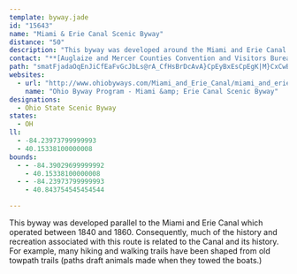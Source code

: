 ```yaml
---
template: byway.jade
id: "15643"
name: "Miami & Erie Canal Scenic Byway"
distance: "50"
description: "This byway was developed around the Miami and Erie Canal which operated between 1840 and 1860. Consequently, much of the history and recreation associated with this route is related to the Canal and its history."
contact: "**[Auglaize and Mercer Counties Convention and Visitors Bureau](www.seemore.org)**  \n 800-860-4726  \n\n"
path: "smatFjadaOqEnJiCfEaFvGcJbLs@rA_CfHsBrDcAvA}CpEyBxEsCpEgK|M}CxCwBfAcUxFyC|@sAl@es@p_@_`@|ScInHmEdFgHnKgXlg@}C`FaEfF{P`VkInKcl@bs@qBrCiC~EeNvUeIhOwH`P_CnDmIpKuGdH{J~I{PtNka@j\\kFjFmDrD{RxXsRbRuLtI{XlTeDzBeP`JiBf@{Fh@iBFiEMaFLib@jDoD`AgCxAsBjBcBzBig@v_AgWja@mUl\\kAxBmTjf@aEbGyElE_An@gc@vT}KtEmB^mAH{CC}@MaOeD}WgFmAYcDqAmDgBgDsB_DyAsAA_RXsh@L}Cd@y@Z_Ah@kHlF}Ar@iAXeCX_Md@uIFiV_@cCMiF_AyBMyNRkI~@{QnCaGrAg\\jJmCf@aEDoFZgTpCcDPgm@RoIgFsEsBiDkAkFw@yCMuCDsADmBVsEbAka@jPaFhA}CXc}@Pum@Y_d@DeoASc_ADqGZ_SrCeN|A{DLmMLyuAhKk\\jB}DKmDa@_tAcSiIe@ye@@u`Fv@im@VqKI}UJg\\E}FDeHl@yGjAgCr@qG~BaLzFwcAlj@}FjD}UdM}BwIcBgC_@kAwF}S}ElCeA^wED{HQk\\iMaGkC{B{AcCoB}DuDixAatBiAsA_BsAeIeFyE}BgEeAcCKgw@Fqr@\\mYQmhALwEEyCUwEsAmCqAcAu@ke@qe@gEuDsCwBmD{BcIsDaHsBaHiAcUoAsNkAeD?{Db@yDrAeClAyr@v^qFtBoBj@sFfAuC\\oCLer@?}FT{InAsEfA}FrBwg@`RiFvBcn@lUgNzEwFjBcDn@mEp@}GXkID{KSwJeAgB[_Ac@yAgAg\\gQ_McHuOmHmC_DiBmAkHmCec@wQgJsKo@g@O]mAgA}DkEoSAy@?o@McEeDke@ya@o@e@aAc@_}@}M_Ck@gBiCAo]eb@Du`BMy~BRiCPaFzAgCV_jBFkhCd@ikBJBp[wd@NmET"
websites: 
  - url: "http://www.ohiobyways.com/Miami_and_Erie_Canal/miami_and_erie_canal_scenic_bywa.htm"
    name: "Ohio Byway Program - Miami &amp; Erie Canal Scenic Byway"
designations: 
  - Ohio State Scenic Byway
states: 
  - OH
ll: 
  - -84.23973799999993
  - 40.15338100000008
bounds: 
  - - -84.39029699999992
    - 40.15338100000008
  - - -84.23973799999993
    - 40.843754545454544

---
```


<p>This byway was developed parallel to the Miami and Erie Canal
which operated between 1840 and 1860. Consequently, much of the
history and recreation associated with this route is related to the
Canal and its history. For example, many hiking and walking trails
have been shaped from old towpath trails (paths draft animals made
when they towed the boats.)</p>
